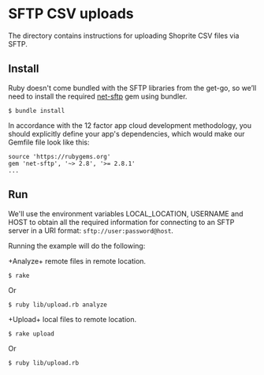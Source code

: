 SFTP CSV uploads  
========================================

The directory contains instructions for uploading Shoprite CSV files via SFTP.

## Install

Ruby doesn't come bundled with the SFTP libraries from the get-go, so we’ll need to install the required [net-sftp](https://rubygems.org/gems/net-sftp/versions/2.1.2) gem using bundler.

```
$ bundle install
```

In accordance with the 12 factor app cloud development methodology, you should explicitly define your app's dependencies, which would make our Gemfile file look like this:

```
source 'https://rubygems.org'
gem 'net-sftp', '~> 2.8', '>= 2.8.1'
...
```

## Run

We'll use the environment variables LOCAL_LOCATION, USERNAME and HOST to obtain all the required information for connecting to an SFTP server in a URI format: `sftp://user:password@host`.

Running the example will do the following:

 +Analyze+ remote files in remote location.

```
$ rake 
```
Or 

```
$ ruby lib/upload.rb analyze 
```

 +Upload+ local files to remote location.

```
$ rake upload
```
Or

```
$ ruby lib/upload.rb
```
